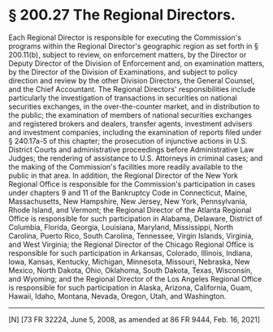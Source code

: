 # § 200.27   The Regional Directors.

Each Regional Director is responsible for executing the Commission's programs within the Regional Director's geographic region as set forth in § 200.11(b), subject to review, on enforcement matters, by the Director or Deputy Director of the Division of Enforcement and, on examination matters, by the Director of the Division of Examinations, and subject to policy direction and review by the other Division Directors, the General Counsel, and the Chief Accountant. The Regional Directors' responsibilities include particularly the investigation of transactions in securities on national securities exchanges, in the over-the-counter market, and in distribution to the public; the examination of members of national securities exchanges and registered brokers and dealers, transfer agents, investment advisers and investment companies, including the examination of reports filed under § 240.17a-5 of this chapter; the prosecution of injunctive actions in U.S. District Courts and administrative proceedings before Administrative Law Judges; the rendering of assistance to U.S. Attorneys in criminal cases; and the making of the Commission's facilities more readily available to the public in that area. In addition, the Regional Director of the New York Regional Office is responsible for the Commission's participation in cases under chapters 9 and 11 of the Bankruptcy Code in Connecticut, Maine, Massachusetts, New Hampshire, New Jersey, New York, Pennsylvania, Rhode Island, and Vermont; the Regional Director of the Atlanta Regional Office is responsible for such participation in Alabama, Delaware, District of Columbia, Florida, Georgia, Louisiana, Maryland, Mississippi, North Carolina, Puerto Rico, South Carolina, Tennessee, Virgin Islands, Virginia, and West Virginia; the Regional Director of the Chicago Regional Office is responsible for such participation in Arkansas, Colorado, Illinois, Indiana, Iowa, Kansas, Kentucky, Michigan, Minnesota, Missouri, Nebraska, New Mexico, North Dakota, Ohio, Oklahoma, South Dakota, Texas, Wisconsin, and Wyoming; and the Regional Director of the Los Angeles Regional Office is responsible for such participation in Alaska, Arizona, California, Guam, Hawaii, Idaho, Montana, Nevada, Oregon, Utah, and Washington.



---

[N] [73 FR 32224, June 5, 2008, as amended at 86 FR 9444, Feb. 16, 2021]




